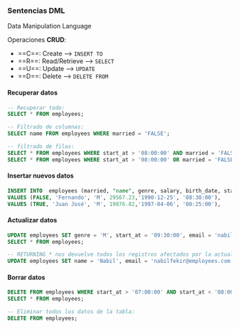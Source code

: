 ### **Sentencias DML**
Data Manipulation Language

Operaciones **CRUD**:

- ==C==: Create --> `INSERT TO`
- ==R==: Read/Retrieve --> `SELECT`
- ==U==: Update --> ``UPDATE``
- ==D==: Delete --> `DELETE FROM`

#### Recuperar datos
```sql
-- Recuperar todo:
SELECT * FROM employees;

-- Filtrado de columnas:
SELECT name FROM employees WHERE married = 'FALSE';

-- filtrado de filas:
SELECT * FROM employees WHERE start_at > '08:00:00' AND married = 'FALSE';
SELECT * FROM employees WHERE start_at > '08:00:00' OR married = 'FALSE';
```

#### Insertar nuevos datos
```sql
INSERT INTO  employees (married, "name", genre, salary, birth_date, start_at)
VALUES (FALSE, 'Fernando', 'M', 29567.23,'1990-12-25', '08:30:00'),
VALUES (TRUE, 'Juan José', 'M', 19876.82,'1997-04-06', '08:25:00'),
```

#### Actualizar datos
```sql
UPDATE employees SET genre = 'M', start_at = '09:30:00', email = 'nabilfekir@employees.com' WHERE name = 'Fekir';
SELECT * FROM employees;

-- RETURNING * nos devuelve todos los registros afectados por la actualización:
UPDATE employees SET name = 'Nabil', email = 'nabilfekir@employees.com' WHERE name = 'Fekir' RETURNING *; 
```

#### Borrar datos
```sql
DELETE FROM employees WHERE start_at > '07:00:00' AND start_at < '08:00:00';
SELECT * FROM employees;

-- Eliminar todos los datos de la tabla:
DELETE FROM employees;
```
